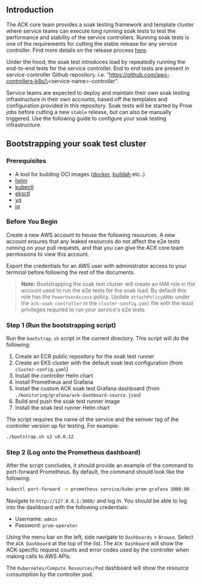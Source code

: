## Introduction

The ACK core team provides a soak testing framework and template cluster where
service teams can execute long running soak tests to test the performance and
stability of the service controllers. Running soak tests is one of the
requirements for cutting the stable release for any service controller. Find
more details on the release process
[here](https://github.com/aws-controllers-k8s/community/blob/main/docs/content/docs/community/releases.md).

Under the hood, the soak test introduces load by repeatedly running the
end-to-end tests for the service controller. End to end tests are present in
service-controller Github repository. i.e.
"https://github.com/aws-controllers-k8s/\<service-name\>-controller".

Service teams are expected to deploy and maintain their own soak testing
infrastructure in their own accounts, based off the templates and configuration
provided in this repository. Soak tests will be started by Prow jobs before
cutting a new `stable` release, but can also be manually triggered. Use the
following guide to configure your soak testing infrastructure.

## Bootstrapping your soak test cluster

### Prerequisites
* A tool for building OCI images ([docker](https://docs.docker.com/get-docker/),
  [buildah](https://github.com/containers/buildah/blob/master/install.md) etc..)
* [helm](https://helm.sh/docs/intro/install/) 
* [kubectl](https://kubernetes.io/docs/tasks/tools/)
* [eksctl](https://docs.aws.amazon.com/eks/latest/userguide/eksctl.html)
* [yq](https://mikefarah.gitbook.io/yq/)
* [jq](https://stedolan.github.io/jq/)

### Before You Begin

Create a new AWS account to house the following resources. A new account ensures
that any leaked resources do not affect the e2e tests running on your pull
requests, and that you can give the ACK core team permissions to view this
account.

Export the credentials for an AWS user with administrator access to your
terminal before following the rest of the documents.

> **Note:** Bootstrapping the soak test cluster will create an IAM role in the
> account used to run the e2e tests for the soak load. By default this role has 
> the `PowerUserAccess` policy. Update `attachPolicyARNs` under the
> `ack-soak-controller` in the `cluster-config.yaml` file with the least
> privileges required to run your service's e2e tests.


### Step 1 (Run the bootstrapping script)

Run the `bootstrap.sh` script in the current directory. This script will do the
following: 
1. Create an ECR public repository for the soak test runner
1. Create an EKS cluster with the default soak test configuration (from
  `cluster-config.yaml`)
1. Install the controller Helm chart
1. Install Prometheus and Grafana
1. Install the custom ACK soak test Grafana dashboard (from
   `./monitoring/grafana/ack-dashboard-source.json`)
1. Build and push the soak test runner image
1. Install the soak test runner Helm chart

The script requires the name of the service and the semver tag of the controller
version up for testing. For example:
```bash
./bootstrap.sh s3 v0.0.12
```

### Step 2 (Log onto the Prometheus dashboard)

After the script concludes, it should provide an example of the command to
port-forward Prometheus. By default, the command should look like the following:

```bash
kubectl port-forward -n prometheus service/kube-prom-grafana 3000:80 --address='0.0.0.0' >/dev/null &
```

Navigate to `http://127.0.0.1:3000/` and log in. You should be able to log into
the dashboard with the following credentials:
- Username: `admin`
- Password: `prom-operator`

Using the menu bar on the left, side navigate to `Dashboards` > `Browse`. Select
the `ACK Dashboard` at the top of the list. The `ACK Dashboard` will show the
ACK-specific request counts and error codes used by the controller when making
calls to AWS APIs. 

The `Kubernetes/Compute Resources/Pod` dashboard will show the resource
consumption by the controller pod.